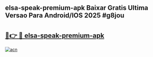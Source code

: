 ## elsa-speak-premium-apk Baixar Gratis Ultima Versao Para Android/IOS 2025 #g8jou

# <h2><a href="https://ainizakaria.my?title=elsa-speak-premium-apk&ref=20M">🔗👉 🔴 elsa-speak-premium-apk</a></h2>

[![acn](https://github.com/user-attachments/assets/0f9c940e-d8b0-45ae-aac7-cd30a18b3e1c)](https://ainizakaria.my?title=elsa-speak-premium-apk&ref=20M)

